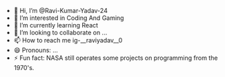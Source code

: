 - 👋 Hi, I’m @Ravi-Kumar-Yadav-24
- 👀 I’m interested in Coding And Gaming
- 🌱 I’m currently learning React
- 💞️ I’m looking to collaborate on ...
- 📫 How to reach me ig-__raviyadav__0
- 😄 Pronouns: ...
- ⚡ Fun fact: NASA still operates some projects on programming from the 1970's.

<!---
Ravi-Kumar-Yadav-24/Ravi-Kumar-Yadav-24 is a ✨ special ✨ repository because its `README.md` (this file) appears on your GitHub profile.
You can click the Preview link to take a look at your changes.
--->
